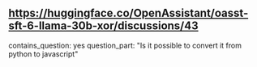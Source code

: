 ## https://huggingface.co/OpenAssistant/oasst-sft-6-llama-30b-xor/discussions/43

contains_question: yes
question_part: "Is it possible to convert it from python to javascript"